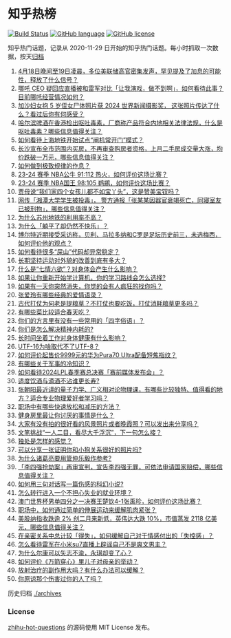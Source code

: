 # 知乎热榜
[![Build Status](https://github.com/ToWeLong/zhihu-hot-questions/workflows/CI/badge.svg)](https://github.com/ToWeLong/zhihu-hot-questions/actions)
[![GitHub language](https://img.shields.io/badge/language-golang-orange.svg)](https://golang.org/)
[![GitHub license](https://img.shields.io/github/license/ToWeLong/zhihu-hot-questions)](https://github.com/ToWeLong/zhihu-hot-questions/blob/main/LICENSE)

知乎热门话题，记录从 2020-11-29 日开始的知乎热门话题。每小时抓取一次数据，按天[归档](./archives)

<!-- BEGIN -->

1. [4月18日晚间至19日凌晨，多位美联储高官密集发声，罕见提及了加息的可能性，释放了什么信号？](https://www.zhihu.com/question/653431109)
1. [哪吒 CEO 疑回应直播被和雷军对比「让我演戏，做不到啊」，如何看待此事？目前哪吒经营情况如何？](https://www.zhihu.com/question/653451605)
1. [加沙妇女抱 5 岁侄女尸体照片获 2024 世界新闻摄影奖， 这张照片传达了什么？看过后你有何感受？](https://www.zhihu.com/question/653522371)
1. [哈尔滨啤酒在香港检出呕吐毒素，厂商称产品符合内地相关法律法规，什么是呕吐毒素？哪些信息值得关注？](https://www.zhihu.com/question/653442592)
1. [如何看待上海地铁开始试点“闸机常开门”模式？](https://www.zhihu.com/question/653445608)
1. [长沙宣布全市范围内买房，不再审查购房者资格，上月二手房成交量大涨，均价跌破一万元，哪些信息值得关注？](https://www.zhihu.com/question/653475492)
1. [如何做到极致规律的作息？](https://www.zhihu.com/question/653480424)
1. [23-24 赛季 NBA公牛 91:112 热火，如何评价这场比赛？](https://www.zhihu.com/question/653509875)
1. [23-24 赛季 NBA国王 98:105 鹈鹕，如何评价这场比赛？](https://www.zhihu.com/question/653523787)
1. [贾母说“我们家四个女孩儿都不如宝丫头”，这是赞美宝钗吗？](https://www.zhihu.com/question/653410537)
1. [网传「湘潭大学学生被投毒」， 警方通报「张某某因器官衰竭死亡，同寝室友已被刑拘」，哪些信息值得关注？](https://www.zhihu.com/question/653511625)
1. [为什么苏州地铁的利用率不高？](https://www.zhihu.com/question/637758246)
1. [为什么「躺平了却仍然不快乐」？](https://www.zhihu.com/question/653203857)
1. [博尔特近期接受采访称，贝利、马拉多纳和C罗是足坛历史前三，未选梅西，如何评价他的观点？](https://www.zhihu.com/question/653466192)
1. [如何看待很多“屎山”代码却异常稳定？](https://www.zhihu.com/question/653371890)
1. [长期坚持运动对外貌的改善到底有多大？](https://www.zhihu.com/question/648423826)
1. [什么是“七情六欲”？对身体会产生什么影响？](https://www.zhihu.com/question/653461863)
1. [如果让你重新开始学计算机，你的学习路线会怎么选择?](https://www.zhihu.com/question/492545174)
1. [如果有一天你突然消失，你觉的会有人疯狂的找你吗？](https://www.zhihu.com/question/650505108)
1. [张爱玲有哪些经典的爱情语录？](https://www.zhihu.com/question/639398393)
1. [古代打仗为何老是提粮草？不打仗也要吃饭，打仗消耗粮草更多吗？](https://www.zhihu.com/question/641125575)
1. [有哪些菜比较适合春天吃？](https://www.zhihu.com/question/522905444)
1. [你们的方言里有没有一些常用的「四字俗语」？](https://www.zhihu.com/question/652242051)
1. [你们是怎么解决精神内耗的?](https://www.zhihu.com/question/653478538)
1. [长时间坐着工作对身体健康有什么影响？](https://www.zhihu.com/question/653522007)
1. [UTF-16为啥取代不了UTF-8？](https://www.zhihu.com/question/652839772)
1. [如何评价起售价9999元的华为Pura70 Ultra配备短焦指纹？](https://www.zhihu.com/question/653367085)
1. [有哪些关于军事的冷知识？](https://www.zhihu.com/question/513822771)
1. [如何看待2024LPL春季赛总决赛「赛前媒体发布会」？](https://www.zhihu.com/question/653450845)
1. [适度饮酒与滴酒不沾谁更长寿?](https://www.zhihu.com/question/653430724)
1. [张朝阳最近讲的量子力学、广义相对论物理课，有哪些比较独特、值得看的地方？适合专业物理爱好者学习吗？](https://www.zhihu.com/question/653529181)
1. [职场中有哪些快速放松和减压的方法？](https://www.zhihu.com/question/653525364)
1. [健身房里最让你讨厌的事情是什么？](https://www.zhihu.com/question/41249647)
1. [大家有没有拍的很好看的风景照片或者晚霞照？可以发出来分享吗？](https://www.zhihu.com/question/486193115)
1. [文笔挑战“一人二目，看尽大千浮沉”，下一句怎么接？](https://www.zhihu.com/question/653355577)
1. [独处是怎样的感觉？](https://www.zhihu.com/question/650458544)
1. [可以分享一张证明你和小狗关系很好的照片吗?](https://www.zhihu.com/question/651129575)
1. [为什么诸葛亮要用管仲乐毅作参考?](https://www.zhihu.com/question/653296692)
1. [「李四强抢劫案」再审宣判，宣告李四强无罪，可依法申请国家赔偿，哪些信息值得关注？](https://www.zhihu.com/question/653446114)
1. [如何用三句对话写一篇伤感的科幻小说?](https://www.zhihu.com/question/652814968)
1. [怎么转行进入一个不担心失业的就业环境？](https://www.zhihu.com/question/638004179)
1. [澳门世界杯男单四分之一决赛王楚钦4-1张禹珍，如何评价这场比赛？](https://www.zhihu.com/question/653476083)
1. [职场中，如何通过简单的伸展运动来缓解肌肉紧张？](https://www.zhihu.com/question/653526026)
1. [美股纳指收跌逾 2% 创二月来新低，英伟达大跌 10%，市值蒸发 2118 亿美元，哪些信息值得关注？](https://www.zhihu.com/question/653522716)
1. [在亲密关系中总计较「得失」，如何缓解自己对于情感付出的「失控感」？](https://www.zhihu.com/question/653429716)
1. [怎么看待雷军在小米su7直播上辟谣自己不是爽文男主？](https://www.zhihu.com/question/653402605)
1. [为什么尔康可以矢志不渝，永琪却变了心？](https://www.zhihu.com/question/431835180)
1. [如何评价《万箭穿心》里儿子对母亲的举动？](https://www.zhihu.com/question/382376337)
1. [放射治疗的副作用大吗？有什么办法可以缓解？](https://www.zhihu.com/question/653231077)
1. [你原谅那个伤害过你的人了吗？](https://www.zhihu.com/question/653268952)

<!-- END -->

历史归档 [./archives](./archives)


### License
[zhihu-hot-questions](https://github.com/towelong/zhihu-hot-questions) 的源码使用 MIT License 发布。